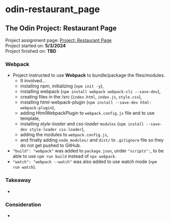 # odin-restaurant_page
## The Odin Project: Restaurant Page
Project assignment page: [Project: Restaurant Page](https://www.theodinproject.com/lessons/node-path-javascript-restaurant-page)\
Project started on: **5/3/2024**\
Project finished on: **TBD**

### Webpack
- Project instructed to use **Webpack** to bundle/package the files/modules.
  - It involved...
  - installing npm, initializing (`npm init -y`), 
  - installing webpack (`npm install webpack webpack-cli --save-dev`), 
  - creating files in the /src (`index.html`, `index.js`, `style.css`), 
  - installing html-webpack-plugin (`npm install --save-dev html-webpack-plugin`),
  - adding HtmlWebpackPlugin to `webpack.config.js` file and to use template,
  - installing *style-loader* and *css-loader* `modules` (`npm install --save-dev style-loader css-loader`),
  - adding the modules to `webpack.config.js`,
  - and finally adding `node_modules/` and `dist/` to `.gitignore` file so they do not get pushed to GitHub.
- `"build": "webpack"` was added to `package.json`, under `"scripts":`, to be able to use `npm run build` instead of `npx webpack`.
- `"watch": "webpack --watch"` was also added to use watch mode (`npm run watch`).

### Takeaway
- 

### Consideration
- 